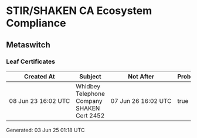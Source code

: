 # STIR/SHAKEN CA Ecosystem Compliance

## Metaswitch

### Leaf Certificates

| Created At | Subject | Not After | Problems | Link |
|------------|---------|-----------|----------|------|
| 08&#160;Jun&#160;23&#160;16:02&#160;UTC | Whidbey Telephone Company SHAKEN Cert 2452 | 07&#160;Jun&#160;26&#160;16:02&#160;UTC | true | [view](../CERTS/11a8d77aa46349b365d5740e537d242f906b2729b3a16dcc5008297a8a7e3a3c/README.md) |


Generated: 03 Jun 25 01:18 UTC